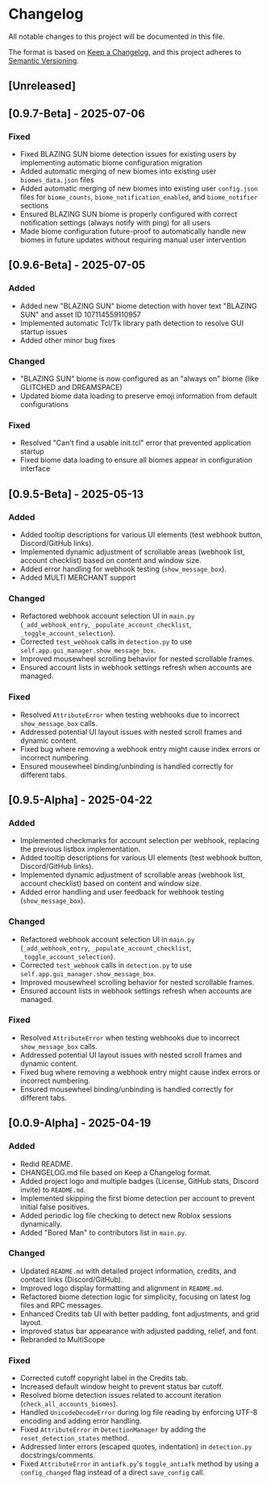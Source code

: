# Changelog

All notable changes to this project will be documented in this file.

The format is based on [Keep a Changelog](https://keepachangelog.com/en/1.1.0/),
and this project adheres to [Semantic Versioning](https://semver.org/spec/v2.0.0.html).

## [Unreleased]

## [0.9.7-Beta] - 2025-07-06
### Fixed
- Fixed BLAZING SUN biome detection issues for existing users by implementing automatic biome configuration migration
- Added automatic merging of new biomes into existing user `biomes_data.json` files
- Added automatic merging of new biomes into existing user `config.json` files for `biome_counts`, `biome_notification_enabled`, and `biome_notifier` sections
- Ensured BLAZING SUN biome is properly configured with correct notification settings (always notify with ping) for all users
- Made biome configuration future-proof to automatically handle new biomes in future updates without requiring manual user intervention

## [0.9.6-Beta] - 2025-07-05
### Added
- Added new "BLAZING SUN" biome detection with hover text "BLAZING SUN" and asset ID 107114559110957
- Implemented automatic Tcl/Tk library path detection to resolve GUI startup issues
- Added other minor bug fixes

### Changed
- "BLAZING SUN" biome is now configured as an "always on" biome (like GLITCHED and DREAMSPACE)
- Updated biome data loading to preserve emoji information from default configurations

### Fixed
- Resolved "Can't find a usable init.tcl" error that prevented application startup
- Fixed biome data loading to ensure all biomes appear in configuration interface

## [0.9.5-Beta] - 2025-05-13
### Added
- Added tooltip descriptions for various UI elements (test webhook button, Discord/GitHub links).
- Implemented dynamic adjustment of scrollable areas (webhook list, account checklist) based on content and window size.
- Added error handling for webhook testing (`show_message_box`).
- Added MULTI MERCHANT support

### Changed
- Refactored webhook account selection UI in `main.py` (`_add_webhook_entry`, `_populate_account_checklist`, `_toggle_account_selection`).
- Corrected `test_webhook` calls in `detection.py` to use `self.app.gui_manager.show_message_box`.
- Improved mousewheel scrolling behavior for nested scrollable frames.
- Ensured account lists in webhook settings refresh when accounts are managed.

### Fixed
- Resolved `AttributeError` when testing webhooks due to incorrect `show_message_box` calls.
- Addressed potential UI layout issues with nested scroll frames and dynamic content.
- Fixed bug where removing a webhook entry might cause index errors or incorrect numbering.
- Ensured mousewheel binding/unbinding is handled correctly for different tabs.

## [0.9.5-Alpha] - 2025-04-22
### Added
- Implemented checkmarks for account selection per webhook, replacing the previous listbox implementation.
- Added tooltip descriptions for various UI elements (test webhook button, Discord/GitHub links).
- Implemented dynamic adjustment of scrollable areas (webhook list, account checklist) based on content and window size.
- Added error handling and user feedback for webhook testing (`show_message_box`).

### Changed
- Refactored webhook account selection UI in `main.py` (`_add_webhook_entry`, `_populate_account_checklist`, `_toggle_account_selection`).
- Corrected `test_webhook` calls in `detection.py` to use `self.app.gui_manager.show_message_box`.
- Improved mousewheel scrolling behavior for nested scrollable frames.
- Ensured account lists in webhook settings refresh when accounts are managed.

### Fixed
- Resolved `AttributeError` when testing webhooks due to incorrect `show_message_box` calls.
- Addressed potential UI layout issues with nested scroll frames and dynamic content.
- Fixed bug where removing a webhook entry might cause index errors or incorrect numbering.
- Ensured mousewheel binding/unbinding is handled correctly for different tabs.

## [0.0.9-Alpha] - 2025-04-19

### Added
- Redid README.
- CHANGELOG.md file based on Keep a Changelog format.
- Added project logo and multiple badges (License, GitHub stats, Discord invite) to `README.md`.
- Implemented skipping the first biome detection per account to prevent initial false positives.
- Added periodic log file checking to detect new Roblox sessions dynamically.
- Added "Bored Man" to contributors list in `main.py`.

### Changed
- Updated `README.md` with detailed project information, credits, and contact links (Discord/GitHub).
- Improved logo display formatting and alignment in `README.md`.
- Refactored biome detection logic for simplicity, focusing on latest log files and RPC messages.
- Enhanced Credits tab UI with better padding, font adjustments, and grid layout.
- Improved status bar appearance with adjusted padding, relief, and font.
- Rebranded to MultiScope

### Fixed
- Corrected cutoff copyright label in the Credits tab.
- Increased default window height to prevent status bar cutoff.
- Resolved biome detection issues related to account iteration (`check_all_accounts_biomes`).
- Handled `UnicodeDecodeError` during log file reading by enforcing UTF-8 encoding and adding error handling.
- Fixed `AttributeError` in `DetectionManager` by adding the `reset_detection_states` method.
- Addressed linter errors (escaped quotes, indentation) in `detection.py` docstrings/comments.
- Fixed `AttributeError` in `antiafk.py`'s `toggle_antiafk` method by using a `config_changed` flag instead of a direct `save_config` call.